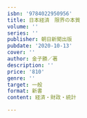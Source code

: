 ```yaml
---
isbn: '9784022950956'
title: 日本経済　限界の本質
volume: ''
series: ''
publisher: 朝日新聞出版
pubdate: '2020-10-13'
cover: ''
author: 金子勝／著
description: ''
price: '810'
genre: ''
target: 一般
format: 新書
content: 経済・財政・統計

---
```


